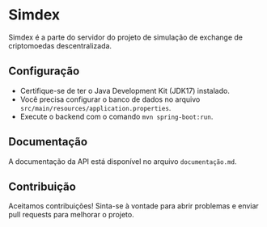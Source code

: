 # Simdex

Simdex é a parte do servidor do projeto de simulação de exchange de criptomoedas descentralizada.

## Configuração

- Certifique-se de ter o Java Development Kit (JDK17) instalado.
- Você precisa configurar o banco de dados no arquivo `src/main/resources/application.properties`.
- Execute o backend com o comando `mvn spring-boot:run`.

## Documentação

A documentação da API está disponível no arquivo `documentação.md`.

## Contribuição

Aceitamos contribuições! Sinta-se à vontade para abrir problemas e enviar pull requests para melhorar o projeto.
